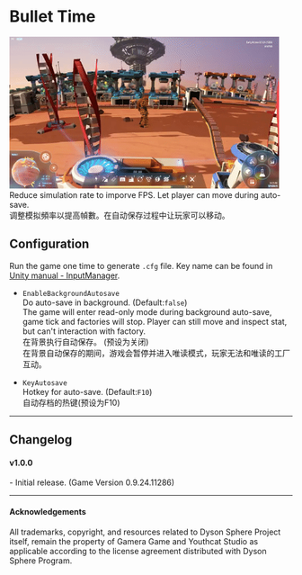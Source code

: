 # Bullet Time

![Paue Mode](https://raw.githubusercontent.com/starfi5h/DSP_Mod/master/BulletTime/img/demo1.gif)  
Reduce simulation rate to imporve FPS. Let player can move during auto-save.  
调整模拟頻率以提高幀數。在自动保存过程中让玩家可以移动。  

## Configuration

Run the game one time to generate `.cfg` file. Key name can be found in [Unity manual - InputManager](https://docs.unity3d.com/Manual/class-InputManager.html). 

- `EnableBackgroundAutosave`  
Do auto-save in background. (Default:`false`)  
The game will enter read-only mode during background auto-save, game tick and factories will stop. Player can still move and inspect stat, but can't interaction with factory.    
在背景执行自动保存。 (预设为关闭)  
在背景自动保存的期间，游戏会暂停并进入唯读模式，玩家无法和唯读的工厂互动。  


- `KeyAutosave`  
Hotkey for auto-save. (Default:`F10`)  
自动存档的热键(预设为F10)  


----

## Changelog

#### v1.0.0  
\- Initial release. (Game Version 0.9.24.11286)

----

#### Acknowledgements
All trademarks, copyright, and resources related to Dyson Sphere Project itself, remain the property of Gamera Game and Youthcat Studio as applicable according to the license agreement distributed with Dyson Sphere Program.  